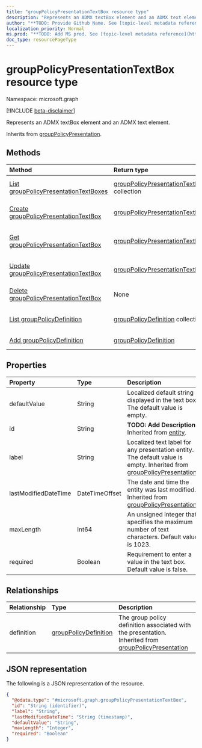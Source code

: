 ```yaml
---
title: "groupPolicyPresentationTextBox resource type"
description: "Represents an ADMX textBox element and an ADMX text element."
author: "**TODO: Provide Github Name. See [topic-level metadata reference](https://msgo.azurewebsites.net/add/document/guidelines/metadata.html#topic-level-metadata)**"
localization_priority: Normal
ms.prod: "**TODO: Add MS prod. See [topic-level metadata reference](https://msgo.azurewebsites.net/add/document/guidelines/metadata.html#topic-level-metadata)**"
doc_type: resourcePageType
---
```


# groupPolicyPresentationTextBox resource type

Namespace: microsoft.graph

[!INCLUDE [beta-disclaimer](../../includes/beta-disclaimer.md)]

Represents an ADMX textBox element and an ADMX text element.


Inherits from [groupPolicyPresentation](../resources/grouppolicypresentation.md).

## Methods
|Method|Return type|Description|
|:---|:---|:---|
|[List groupPolicyPresentationTextBoxes](../api/grouppolicypresentationtextbox-list.md)|[groupPolicyPresentationTextBox](../resources/grouppolicypresentationtextbox.md) collection|Get a list of the [groupPolicyPresentationTextBox](../resources/grouppolicypresentationtextbox.md) objects and their properties.|
|[Create groupPolicyPresentationTextBox](../api/grouppolicypresentationtextbox-create.md)|[groupPolicyPresentationTextBox](../resources/grouppolicypresentationtextbox.md)|Create a new [groupPolicyPresentationTextBox](../resources/grouppolicypresentationtextbox.md) object.|
|[Get groupPolicyPresentationTextBox](../api/grouppolicypresentationtextbox-get.md)|[groupPolicyPresentationTextBox](../resources/grouppolicypresentationtextbox.md)|Read the properties and relationships of a [groupPolicyPresentationTextBox](../resources/grouppolicypresentationtextbox.md) object.|
|[Update groupPolicyPresentationTextBox](../api/grouppolicypresentationtextbox-update.md)|[groupPolicyPresentationTextBox](../resources/grouppolicypresentationtextbox.md)|Update the properties of a [groupPolicyPresentationTextBox](../resources/grouppolicypresentationtextbox.md) object.|
|[Delete groupPolicyPresentationTextBox](../api/grouppolicypresentationtextbox-delete.md)|None|Deletes a [groupPolicyPresentationTextBox](../resources/grouppolicypresentationtextbox.md) object.|
|[List groupPolicyDefinition](../api/grouppolicypresentationtextbox-list-definition.md)|[groupPolicyDefinition](../resources/grouppolicydefinition.md) collection|Get the groupPolicyDefinition resources from the definition navigation property.|
|[Add groupPolicyDefinition](../api/grouppolicypresentationtextbox-post-definition.md)|[groupPolicyDefinition](../resources/grouppolicydefinition.md)|Add definition by posting to the definition collection.|

## Properties
|Property|Type|Description|
|:---|:---|:---|
|defaultValue|String|Localized default string displayed in the text box. The default value is empty.|
|id|String|**TODO: Add Description** Inherited from [entity](../resources/entity.md).|
|label|String|Localized text label for any presentation entity. The default value is empty. Inherited from [groupPolicyPresentation](../resources/grouppolicypresentation.md).|
|lastModifiedDateTime|DateTimeOffset|The date and time the entity was last modified. Inherited from [groupPolicyPresentation](../resources/grouppolicypresentation.md).|
|maxLength|Int64|An unsigned integer that specifies the maximum number of text characters. Default value is 1023.|
|required|Boolean|Requirement to enter a value in the text box. Default value is false.|

## Relationships
|Relationship|Type|Description|
|:---|:---|:---|
|definition|[groupPolicyDefinition](../resources/grouppolicydefinition.md)|The group policy definition associated with the presentation. Inherited from [groupPolicyPresentation](../resources/grouppolicypresentation.md)|

## JSON representation
The following is a JSON representation of the resource.
<!-- {
  "blockType": "resource",
  "keyProperty": "id",
  "@odata.type": "microsoft.graph.groupPolicyPresentationTextBox",
  "baseType": "microsoft.graph.groupPolicyPresentation",
  "openType": false
}
-->
``` json
{
  "@odata.type": "#microsoft.graph.groupPolicyPresentationTextBox",
  "id": "String (identifier)",
  "label": "String",
  "lastModifiedDateTime": "String (timestamp)",
  "defaultValue": "String",
  "maxLength": "Integer",
  "required": "Boolean"
}
```

